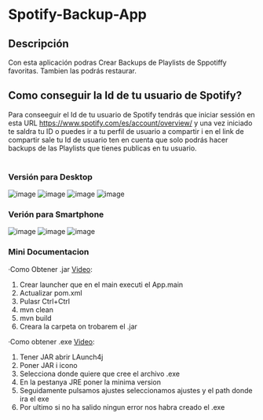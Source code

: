 # Spotify-Backup-App 
## Descripción
Con esta aplicación podras Crear Backups de Playlists de Sppotiffy favoritas. Tambien las podrás restaurar.

## Como conseguir la Id de tu usuario de Spotify?
Para conseeguir el Id de tu usuario de Spotify tendrás que iniciar sessión en esta URL https://www.spotify.com/es/account/overview/ y una vez
iniciado te saldra tu ID o puedes ir a tu perfil de usuario a compartir i en el link de compartir sale tu Id de usuario
ten en cuenta que solo podrás hacer backups de las Playlists que tienes publicas en tu usuario.
<br /><br />
### Versión para Desktop
![image](https://github.com/IGprojects/Spotify-Backup-App/blob/main/Assets/Captura1.png)
![image](https://github.com/IGprojects/Spotify-Backup-App/blob/main/Assets/Captura2.png)
![image](https://github.com/IGprojects/Spotify-Backup-App/blob/main/Assets/Captura3.png)
![image](https://github.com/IGprojects/Spotify-Backup-App/blob/main/Assets/Captura4.png)


### Verión para Smartphone
![image](https://github.com/IGprojects/Spotify-Backup-App/blob/main/Assets/Captura5.png)
![image](https://github.com/IGprojects/Spotify-Backup-App/blob/main/Assets/Captura6.png)
![image](https://github.com/IGprojects/Spotify-Backup-App/blob/main/Assets/Captura7.png)


### Mini Documentacion
·Como Obtener .jar <a href="https://www.youtube.com/watch?v=EyYb0GmtEX4">Video</a>:
<ol>
<li>Crear launcher que en el main executi el App.main</li>
<li>Actualizar pom.xml</li>
<li>Pulasr Ctrl+Ctrl </li>
<li>mvn clean</li>
<li>mvn build</li>
<li>Creara la carpeta <Target> on trobarem el .jar</li>
</ol>

·Como obtener .exe <a href="https://www.youtube.com/watch?v=NRptmWyrvvo">Video</a>:
<ol>
<li>Tener JAR abrir LAunch4j</li>
<li>Poner JAR i icono</li>
<li>Selecciona donde quiere que cree el archivo .exe</li>
<li>En la pestanya JRE poner la minima version</li>
<li>Seguidamente pulsamos ajustes seleccionamos ajustes y el path donde ira el exe</li>
<li>Por ultimo si no ha salido ningun error nos habra creado el .exe</li>
</ol>
